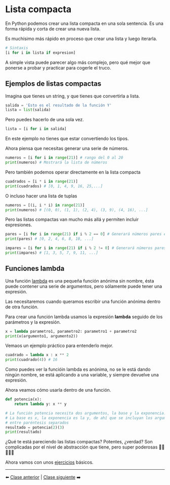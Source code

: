 # Lista compacta

En Python podemos crear una lista compacta en una sola sentencia. Es una forma rápida y corta de crear una nueva lista.

Es muchísimo más rápido en proceso que crear una lista y luego iterarla.

```Python
# Sintaxis
[i for i in lista if expresion]
```

A simple vista puede parecer algo más complejo, pero qué mejor que ponerse a probar y practicar para cogerle el truco.

## Ejemplos de listas compactas

Imagina que tienes un string, y que tienes que convertirla a lista.

```Python
salida = 'Esto es el resultado de la función Y'
lista = list(salida)
```

Pero puedes hacerlo de una sola vez.

```Python
lista = [i for i in salida]
```

En este ejemplo no tienes que estar convertiendo los tipos.

Ahora piensa que necesitas generar una serie de números.

```Python
numeros = [i for i in range(21)] # rango del 0 al 20
print(numeros) # Mostrará la lista de números
```

Pero también podemos operar directamente en la lista compacta

```Python
cuadrados = [i * i in range(21)]
print(cuadrados) # [0, 1, 4, 9, 16, 25,...]
```

O incluso hacer una lista de tuplas

```Python
numeros = [(i, i * i) in range(21)]
print(numeros) # [(0, 0), (1, 1), (2, 4), (3, 9), (4, 16), ...]
```

Pero las listas compactas van mucho más allá y permiten incluir expresiones.

```Python
pares = [i for i in range(21) if i % 2 == 0] # Generará números pares en la lista hasta 20
print(pares) # [0, 2, 4, 6, 8, 10, ...]

impares = [i for i in range(21) if i % 2 != 0] # Generará números pares en la lista hasta 20
print(impares) # [1, 3, 5, 7, 9, 11, ...]
```

## Funciones lambda

Una función [lambda](https://es.wikipedia.org/wiki/Expresi%C3%B3n_lambda) es una pequeña función anónima sin nombre, ésta puede contener una serie de argumentos, pero sólamente puede tener una expresión.

Las necesitaremos cuando queramos escribir una función anónima dentro de otra función.

Para crear una función lambda usamos la expresión **lambda** seguido de los parámetros y la expresión.

```Python
x = lambda parametro1, parametro2: parametro1 + parametro2
print(x(argumento1, argumento2))
```

Vemaos un ejemplo práctico para entenderlo mejor.

```Python
cuadrado = lambda x : x ** 2
print(cuadrado(4)) # 16
```

Como puedes ver la funcióin lambda es anónima, no se le está dando ningún nombre, se está aplicando a una variable, y siempre devuelve una expresión.

Ahora veamos cómo usarla dentro de una función.

```Python
def potencia(x):
    return lambda y: x ** y

# La función potencia necesita dos argumentos, la base y la exponencia.
# La base es x, la exponencia es la y, de ahí que se incluyan los argumentos
# entre paréntesis separados
resultado = potencia(2)(3) 
print(resultado)
```

¿Qué te está pareciendo las listas compactas? Potentes, ¿verdad? Son complicadas por el nivel de abstracción que tiene, pero super poderosas 💪🏻😤✊🏻

Ahora vamos con unos [ejercicios](/18_Lista_Compacta/ejercicios_lista_compacta.md) básicos.

***

⬅️ [Clase anterior](/17_Clases/readme.md) | [Clase siguiente]() ➡️